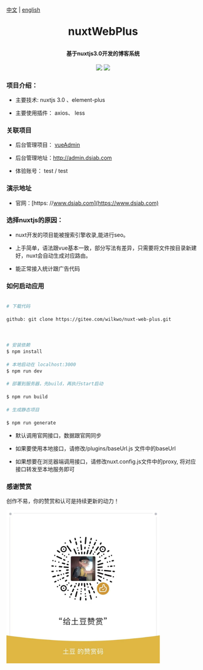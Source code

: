 
<div><a href="https://gitee.com/wilkwo/nuxt-web/blob/master/README.md">中文</a>  |  <a href="https://gitee.com/wilkwo/nuxt-web/blob/master/README.en.md">english</a></div>

<h1 align="center" style="margin: 30px 0 30px; font-weight: bold;">nuxtWebPlus</h1>
<h4 align="center">基于nuxtjs3.0开发的博客系统</h4>
<p align="center">
	<a href="https://gitee.com/wilkwo/nuxt-web.git"><img src="https://gitee.com/wilkwo/nuxt-web/badge/star.svg?theme=dark"></a>
	<a href="https://gitee.com/wilkwo/nuxt-web.git"><img src="https://gitee.com/wilkwo/nuxt-web/badge/fork.svg?theme=dark"></a>
</p>


### 项目介绍：

- 主要技术: nuxtjs 3.0 、element-plus

- 主要使用插件： axios、 less 


### 关联项目

* 后台管理项目： <a href="https://gitee.com/wilkwo/vueAdmin">vueAdmin</a>

* 后台管理地址：http://admin.dsiab.com

- 体验账号： test / test
  


### 演示地址

* 官网：[https: //www.dsiab.com](https://www.dsiab.com)



### 选择nuxtjs的原因：

- nuxt开发的项目能被搜索引擎收录,能进行seo。

- 上手简单，语法跟vue基本一致，部分写法有差异，只需要将文件按目录新建好，nuxt会自动生成对应路由。

- 能正常接入统计跟广告代码

### 如何启动应用

```bash

# 下载代码

github: git clone https://gitee.com/wilkwo/nuxt-web-plus.git



# 安装依赖
$ npm install

# 本地启动在 localhost:3000
$ npm run dev

# 部署到服务器，先build，再执行start启动

$ npm run build

# 生成静态项目

$ npm run generate
```

* 默认调用官网接口，数据跟官网同步
  
* 如果要使用本地接口，请修改/plugins/baseUrl.js 文件中的baseUrl
  
* 如果想要在浏览器端调用接口，请修改nuxt.config.js文件中的proxy, 将对应接口转发至本地服务即可


### 感谢赞赏

创作不易，你的赞赏和认可是持续更新的动力！

<img src="./assets/img/zanshan.jpeg" alt="赞赏" width="400px" />



